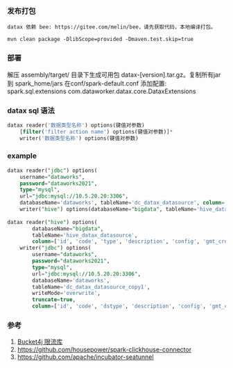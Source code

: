 ### 发布打包
```
datax 依赖 bee: https://gitee.com/melin/bee，请先获取代码，本地编译打包。

mvn clean package -DlibScope=provided -Dmaven.test.skip=true
```

### 部署

解压 assembly/target/ 目录下生成可用包 datax-[version].tar.gz。复制所有jar 到 spark_home/jars 
在conf/spark-default.conf 添加配置: spark.sql.extensions com.dataworker.datax.core.DataxExtensions

### datax sql 语法
```sql
datax reader('数据类型名称') options(键值对参数) 
    [filter('filter action name') options(键值对参数)]*
    writer('数据类型名称') options(键值对参数)
```

### example
```sql
datax reader("jdbc") options(
    username="dataworks",
    password="dataworks2021",
    type="mysql",
    url="jdbc:mysql://10.5.20.20:3306",
    databaseName='dataworks', tableName='dc_datax_datasource', column=["*"])
    writer("hive") options(databaseName="bigdata", tableName='hive_datax_datasource', writeMode='overwrite', column=["*"]);
    
datax reader("hive") options(
        databaseName="bigdata", 
        tableName='hive_datax_datasource', 
        column=['id', 'code', 'type', 'description', 'config', 'gmt_created', 'gmt_modified', 'creater', 'modifier'])
    writer("jdbc") options(
        username="dataworks",
        password="dataworks2021",
        type="mysql",
        url="jdbc:mysql://10.5.20.20:3306",
        databaseName='dataworks', 
        tableName='dc_datax_datasource_copy1', 
        writeMode='overwrite',
        truncate=true,
        column=['id', 'code', 'dstype', 'description', 'config', 'gmt_created', 'gmt_modified', 'creater', 'modifier'])
```

### 参考

1. [Bucket4j 限流库](https://github.com/vladimir-bukhtoyarov/bucket4j)
2. https://github.com/housepower/spark-clickhouse-connector
3. https://github.com/apache/incubator-seatunnel
